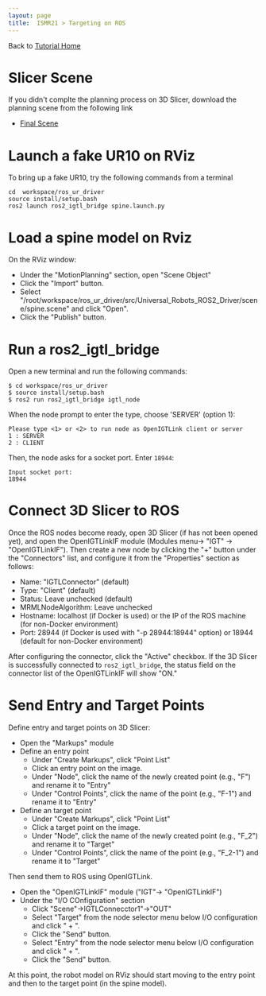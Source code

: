```yaml
---
layout: page
title:  ISMR21 > Targeting on ROS
---
```


Back to [Tutorial Home](index)


Slicer Scene
============

If you didn't complte the planning process on 3D Slicer, download the planning scene from the following link

- [Final Scene](https://1drv.ms/u/s!AhiABcbe1DByhKsG9_tS46YvcfMj2Q?e=8s73FX)


Launch a fake UR10 on RViz
==========================

To bring up a fake UR10, try the following commands from a terminal
~~~
cd  workspace/ros_ur_driver
source install/setup.bash
ros2 launch ros2_igtl_bridge spine.launch.py
~~~

Load a spine model on Rviz
==========================

On the RViz window:
- Under the "MotionPlanning" section, open "Scene Object"
- Click the "Import" button.
- Select "/root/workspace/ros_ur_driver/src/Universal_Robots_ROS2_Driver/scene/spine.scene" and click "Open".
- Click the "Publish" button.

Run a ros2_igtl_bridge
======================

Open a new terminal and run the following commands:

~~~~
$ cd workspace/ros_ur_driver
$ source install/setup.bash
$ ros2 run ros2_igtl_bridge igtl_node
~~~~

When the node prompt to enter the type, choose 'SERVER' (option 1):

~~~~
Please type <1> or <2> to run node as OpenIGTLink client or server
1 : SERVER
2 : CLIENT
~~~~

Then, the node asks for a socket port. Enter `18944`:

~~~~
Input socket port:
18944
~~~~

Connect 3D Slicer to ROS
========================

Once the ROS nodes become ready, open 3D Slicer (if has not been opened yet), and open the OpenIGTLinkIF module (Modules menu-> "IGT" -> "OpenIGTLinkIF"). Then create a new node by clicking the "+" button under the "Connectors" list, and configure it from the "Properties" section as follows:
- Name: "IGTLConnector" (default)
- Type: "Client" (default)
- Status: Leave unchecked (default)
- MRMLNodeAlgorithm: Leave unchecked
- Hostname: localhost (if Docker is used) or the IP of the ROS machine (for non-Docker environment)
- Port: 28944 (if Docker is used with "-p 28944:18944" option) or 18944 (default for non-Docker environment)

After configuring the connector, click the "Active" checkbox. If the 3D Slicer is successfully connected to `ros2_igtl_bridge`, the status field on the connector list of the OpenIGTLinkIF will show "ON."


Send Entry and Target Points
============================

Define entry and target points on 3D Slicer:
- Open the "Markups" module
- Define an entry point
  - Under "Create Markups", click "Point List"
  - Click an entry point on the image.
  - Under "Node", click the name of the newly created point (e.g., "F") and rename it to "Entry"
  - Under "Control Points", click the name of the point (e.g., "F-1") and rename it to "Entry"
- Define an target point
  - Under "Create Markups", click "Point List"
  - Click a target point on the image.
  - Under "Node", click the name of the newly created point (e.g., "F_2") and rename it to "Target"
  - Under "Control Points", click the name of the point (e.g., "F_2-1") and rename it to "Target"

Then send them to ROS using OpenIGTLink.
- Open the "OpenIGTLinkIF" module ("IGT"-> "OpenIGTLinkIF")
- Under the "I/O COnfiguration" section
  - Click "Scene"->IGTLConnecctor1"->"OUT"
  - Select "Target" from the node selector menu below I/O configuration and click " + ".
  - Click the "Send" button.
  - Select "Entry" from the node selector menu below I/O configuration and click " + ".
  - Click the "Send" button.

At this point, the robot model on RViz should start moving to the entry point and then to the target point (in the spine model).





  






